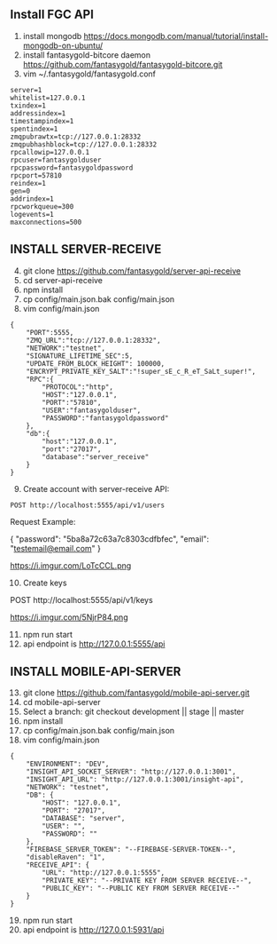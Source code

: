 ## Install FGC API

1. install mongodb https://docs.mongodb.com/manual/tutorial/install-mongodb-on-ubuntu/
2. install fantasygold-bitcore daemon https://github.com/fantasygold/fantasygold-bitcore.git
3. vim ~/.fantasygold/fantasygold.conf
```
server=1
whitelist=127.0.0.1
txindex=1
addressindex=1
timestampindex=1
spentindex=1
zmqpubrawtx=tcp://127.0.0.1:28332
zmqpubhashblock=tcp://127.0.0.1:28332
rpcallowip=127.0.0.1
rpcuser=fantasygolduser
rpcpassword=fantasygoldpassword
rpcport=57810
reindex=1
gen=0
addrindex=1
rpcworkqueue=300
logevents=1
maxconnections=500
```
## INSTALL SERVER-RECEIVE

4. git clone https://github.com/fantasygold/server-api-receive
5. cd server-api-receive
6. npm install
7. cp config/main.json.bak config/main.json
8. vim config/main.json
```
{ 
    "PORT":5555,
    "ZMQ_URL":"tcp://127.0.0.1:28332",
    "NETWORK":"testnet",
    "SIGNATURE_LIFETIME_SEC":5,
    "UPDATE_FROM_BLOCK_HEIGHT": 100000,
    "ENCRYPT_PRIVATE_KEY_SALT":"!super_sE_c_R_eT_SaLt_super!",
    "RPC":{ 
        "PROTOCOL":"http",
        "HOST":"127.0.0.1",
        "PORT":"57810",
        "USER":"fantasygolduser",
        "PASSWORD":"fantasygoldpassword"
    },
    "db":{ 
        "host":"127.0.0.1",
        "port":"27017",
        "database":"server_receive"
    }
}
```

9. Create account with server-receive API:

`POST http://localhost:5555/api/v1/users`

Request Example:

{
"password": "5ba8a72c63a7c8303cdfbfec",
"email": "testemail@email.com"
}

https://i.imgur.com/LoTcCCL.png

10. Create keys

POST http://localhost:5555/api/v1/keys

https://i.imgur.com/5NjrP84.png

11. npm run start
12. api endpoint is http://127.0.0.1:5555/api

## INSTALL MOBILE-API-SERVER

13. git clone https://github.com/fantasygold/mobile-api-server.git
14. cd mobile-api-server
15. Select a branch: git checkout development || stage || master
16. npm install
17. cp config/main.json.bak config/main.json
18. vim config/main.json
```
{
    "ENVIRONMENT": "DEV",
    "INSIGHT_API_SOCKET_SERVER": "http://127.0.0.1:3001",
    "INSIGHT_API_URL": "http://127.0.0.1:3001/insight-api",
    "NETWORK": "testnet",
    "DB": {
        "HOST": "127.0.0.1",
        "PORT": "27017",
        "DATABASE": "server",
        "USER": "",
        "PASSWORD": ""
    },
    "FIREBASE_SERVER_TOKEN": "--FIREBASE-SERVER-TOKEN--",
    "disableRaven": "1",
    "RECEIVE_API": {
        "URL": "http://127.0.0.1:5555",
        "PRIVATE_KEY": "--PRIVATE KEY FROM SERVER RECEIVE--",
        "PUBLIC_KEY": "--PUBLIC KEY FROM SERVER RECEIVE--"
    }
}
```
19. npm run start
20. api endpoint is http://127.0.0.1:5931/api
